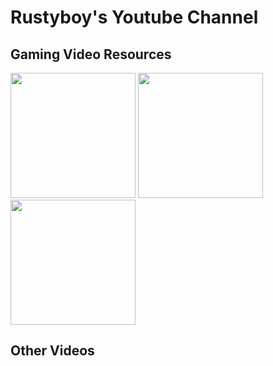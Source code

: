 # Rustyboy's Youtube Channel

## Gaming Video Resources

<div style="display:flex justify-content:space-around">
<a href="mafia_de\README.md"><img src="https://github.com/Rustyb0y/youtube/blob/master/mafia_de/cover.jpg" style="height:200px;"></a>
<a href="it-takes-two\README.md"><img src="https://github.com/Rustyb0y/youtube/blob/master/it-takes-two/cover.jpg" style="height:200px;"></a>
<a href="return-to-monkey-island\README.md"><img src="https://github.com/Rustyb0y/youtube/blob/master/return-to-monkey-island/cover.jpg" style="height:200px;"></a>
</div>

## Other Videos

